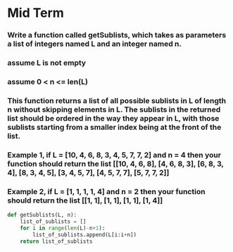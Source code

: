 # Mid Term
### Write a function called getSublists, which takes as parameters a list of integers named L and an integer named n.

### assume L is not empty
### assume 0 < n <= len(L)
### This function returns a list of all possible sublists in L of length n without skipping elements in L. The sublists in the returned list should be ordered in the way they appear in L, with those sublists starting from a smaller index being at the front of the list.

### Example 1, if L = [10, 4, 6, 8, 3, 4, 5, 7, 7, 2] and n = 4 then your function should return the list [[10, 4, 6, 8], [4, 6, 8, 3], [6, 8, 3, 4], [8, 3, 4, 5], [3, 4, 5, 7], [4, 5, 7, 7], [5, 7, 7, 2]]

### Example 2, if L = [1, 1, 1, 1, 4] and n = 2 then your function should return the list [[1, 1], [1, 1], [1, 1], [1, 4]]

```py
def getSublists(L, n):
    list_of_sublists = []
    for i in range(len(L)-n+1):
        list_of_sublists.append(L[i:i+n]) 
    return list_of_sublists
```